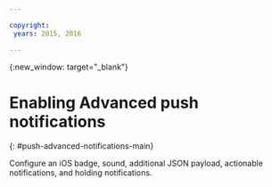 ```yaml
---

copyright:
 years: 2015, 2016

---
```


{:new_window: target="_blank"}
# Enabling Advanced push notifications
{: #push-advanced-notifications-main}

Configure an iOS badge, sound, additional JSON payload, actionable notifications, and holding notifications.
